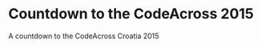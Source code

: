 Countdown to the CodeAcross 2015
=======================

A countdown to the CodeAcross Croatia 2015
